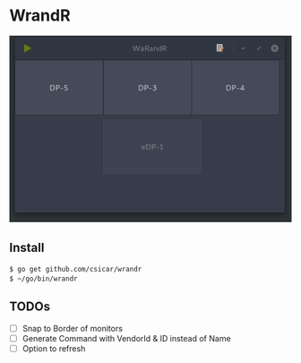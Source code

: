 WrandR
======

![screenshot](./screenshot.png)

## Install

```bash
$ go get github.com/csicar/wrandr
$ ~/go/bin/wrandr
```

## TODOs

- [ ] Snap to Border of monitors
- [ ] Generate Command with VendorId & ID instead of Name
- [ ] Option to refresh